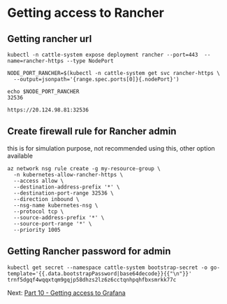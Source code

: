 # Getting access to Rancher

## Getting rancher url
```
kubectl -n cattle-system expose deployment rancher --port=443  --name=rancher-https --type NodePort

NODE_PORT_RANCHER=$(kubectl -n cattle-system get svc rancher-https \
  --output=jsonpath='{range.spec.ports[0]}{.nodePort}')

echo $NODE_PORT_RANCHER
32536

https://20.124.98.81:32536

```

## Create firewall rule for Rancher admin
this is for simulation purpose, not recommended using this, other option available
```
az network nsg rule create -g my-resource-group \
  -n kubernetes-allow-rancher-https \
  --access allow \
  --destination-address-prefix '*' \
  --destination-port-range 32536 \
  --direction inbound \
  --nsg-name kubernetes-nsg \
  --protocol tcp \
  --source-address-prefix '*' \
  --source-port-range '*' \
  --priority 1005
```

## Getting Rancher password for admin
```
kubectl get secret --namespace cattle-system bootstrap-secret -o go-template='{{.data.bootstrapPassword|base64decode}}{{"\n"}}'
trnf5dgqf4wqqxtqm9gqjp58dhzs2lz6z6cctqnhpqhfbxsmrkk77c
```

Next: [Part 10 - Getting access to Grafana](11-part-10.md)
